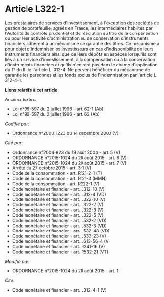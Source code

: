 # Article L322-1

Les prestataires de services d'investissement, à l'exception des sociétés de gestion de portefeuille, agréés en France, les
intermédiaires habilités par l'Autorité de contrôle prudentiel et de résolution au titre de la compensation ou pour leur
activité d'administration ou de conservation d'instruments financiers adhèrent à un mécanisme de garantie des titres. Ce
mécanisme a pour objet d'indemniser les investisseurs en cas d'indisponibilité de leurs instruments financiers ainsi que de
leurs dépôts en espèces lorsqu'ils sont liés à un service d'investissement, à la compensation ou à la conservation
d'instruments financiers et qu'ils n'entrent pas dans le champ d'application du 1° du II de l'article L. 312-4. Ne peuvent
bénéficier du mécanisme de garantie les personnes et les fonds exclus de l'indemnisation par l'article L. 312-4-1.

**Liens relatifs à cet article**

_Anciens textes_:

  - Loi n°96-597 du 2 juillet 1996 - art. 62-1 (Ab)
  - Loi n°96-597 du 2 juillet 1996 - art. 62 (Ab)

_Codifié par_:

  - Ordonnance n°2000-1223 du 14 décembre 2000 (V)

_Cité par_:

  - Ordonnance n°2004-823 du 19 août 2004 - art. 5 (V)
  - ORDONNANCE n°2015-1024 du 20 août 2015 - art. 6 (V)
  - ORDONNANCE n°2015-1024 du 20 août 2015 - art. 7 (V)
  - Arrêté du 27 octobre 2015 - art. 3-1 (V)
  - Code de la consommation - art. R121-2-1 (T)
  - Code de la consommation - art. R121-3 (MMN)
  - Code de la consommation - art. R222-1 (V)
  - Code monétaire et financier - art. L312-10 (V)
  - Code monétaire et financier - art. L312-4 (VD)
  - Code monétaire et financier - art. L322-10 (V)
  - Code monétaire et financier - art. L322-2 (V)
  - Code monétaire et financier - art. L322-3 (V)
  - Code monétaire et financier - art. L322-5 (V)
  - Code monétaire et financier - art. L532-2 (VD)
  - Code monétaire et financier - art. L532-3 (VD)
  - Code monétaire et financier - art. L532-48 (VD)
  - Code monétaire et financier - art. L533-23 (V)
  - Code monétaire et financier - art. L613-56-4 (V)
  - Code monétaire et financier - art. R341-16 (V)
  - Code monétaire et financier - art. R532-21 (VT)

_Modifié par_:

  - ORDONNANCE n°2015-1024 du 20 août 2015 - art. 1

_Cite_:

  - Code monétaire et financier - art. L312-4-1 (V)
